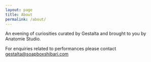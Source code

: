 ```yaml
---
layout: page
title: About
permalink: /about/
---
```


An evening of curiosities curated by Gestalta and brought to you by Anatomie Studio.

For enquiries related to performances please contact [gestalta@soapboxshibari.com](mailto:gestalta@soapboxshibari.com)
